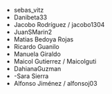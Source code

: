 - sebas_vitz
- Danibeta33
- Jacobo Rodríguez / jacobo1304
- JuanSMarin2
- Matias Bedoya Rojas 
- Ricardo Guanilo
- Manuela Giraldo 
- Maicol Gutierrez / Maicolguti
- DahianaGuzman
- -Sara Sierra
- Alfonso Jiménez / alfonsoj03